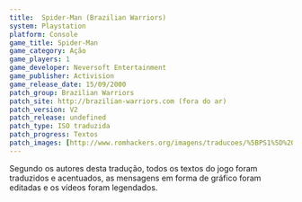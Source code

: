 ```yaml
---
title:  Spider-Man (Brazilian Warriors)
system: Playstation
platform: Console
game_title: Spider-Man
game_category: Ação
game_players: 1
game_developer: Neversoft Entertainment
game_publisher: Activision
game_release_date: 15/09/2000
patch_group: Brazilian Warriors
patch_site: http://brazilian-warriors.com (fora do ar)
patch_version: V2
patch_release: undefined
patch_type: ISO traduzida
patch_progress: Textos
patch_images: [http://www.romhackers.org/imagens/traducoes/%5BPS1%5D%20Spider-Man%20-%20Brazilian%20Warriors%20-%201.jpg,http://www.romhackers.org/imagens/traducoes/%5BPS1%5D%20Spider-Man%20-%20Brazilian%20Warriors%20-%202.jpg,http://www.romhackers.org/imagens/traducoes/%5BPS1%5D%20Spider-Man%20-%20Brazilian%20Warriors%20-%203.jpg]
---
```

Segundo os autores desta tradução, todos os textos do jogo foram traduzidos e acentuados, as mensagens em forma de gráfico foram editadas e os vídeos foram legendados.